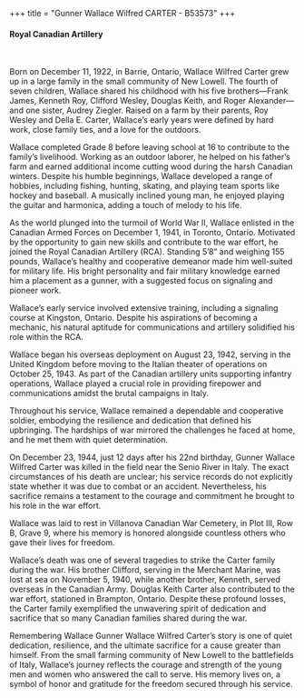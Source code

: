 +++
title = "Gunner Wallace Wilfred CARTER - B53573"
+++

#### Royal Canadian Artillery
<br>


Born on December 11, 1922, in Barrie, Ontario, Wallace Wilfred Carter grew up in a large family in the small community of New Lowell. 
The fourth of seven children, Wallace shared his childhood with his five brothers—Frank James, Kenneth Roy, Clifford Wesley, Douglas Keith, and Roger Alexander—and one sister, Audrey Ziegler. Raised on a farm by their parents, Roy Wesley and Della E. Carter, Wallace’s early years were defined by hard work, close family ties, and a love for the outdoors.

Wallace completed Grade 8 before leaving school at 16 to contribute to the family’s livelihood. Working as an outdoor laborer, he helped on his father’s farm and earned additional income cutting wood during the harsh Canadian winters. 
Despite his humble beginnings, Wallace developed a range of hobbies, including fishing, hunting, skating, and playing team sports like hockey and baseball. A musically inclined young man, he enjoyed playing the guitar and harmonica, adding a touch of melody to his life.

As the world plunged into the turmoil of World War II, Wallace enlisted in the Canadian Armed Forces on December 1, 1941, in Toronto, Ontario. 
Motivated by the opportunity to gain new skills and contribute to the war effort, he joined the Royal Canadian Artillery (RCA). 
Standing 5’8” and weighing 155 pounds, Wallace’s healthy and cooperative demeanor made him well-suited for military life. 
His bright personality and fair military knowledge earned him a placement as a gunner, with a suggested focus on signaling and pioneer work.

Wallace’s early service involved extensive training, including a signaling course at Kingston, Ontario. Despite his aspirations of becoming a mechanic, his natural aptitude for communications and artillery solidified his role within the RCA.

Wallace began his overseas deployment on August 23, 1942, serving in the United Kingdom before moving to the Italian theater of operations on October 25, 1943. As part of the Canadian artillery units supporting infantry operations, Wallace played a crucial role in providing firepower and communications amidst the brutal campaigns in Italy.

Throughout his service, Wallace remained a dependable and cooperative soldier, embodying the resilience and dedication that defined his upbringing. The hardships of war mirrored the challenges he faced at home, and he met them with quiet determination.

On December 23, 1944, just 12 days after his 22nd birthday, Gunner Wallace Wilfred Carter was killed in the field near the Senio River in Italy. 
The exact circumstances of his death are unclear; his service records do not explicitly state whether it was due to combat or an accident. Nevertheless, his sacrifice remains a testament to the courage and commitment he brought to his role in the war effort.

Wallace was laid to rest in Villanova Canadian War Cemetery, in Plot III, Row B, Grave 9, where his memory is honored alongside countless others who gave their lives for freedom.

Wallace’s death was one of several tragedies to strike the Carter family during the war. His brother Clifford, serving in the Merchant Marine, was lost at sea on November 5, 1940, while another brother, Kenneth, served overseas in the Canadian Army. Douglas Keith Carter also contributed to the war effort, stationed in Brampton, Ontario. 
Despite these profound losses, the Carter family exemplified the unwavering spirit of dedication and sacrifice that so many Canadian families shared during the war.

Remembering Wallace
Gunner Wallace Wilfred Carter’s story is one of quiet dedication, resilience, and the ultimate sacrifice for a cause greater than himself. From the small farming community of New Lowell to the battlefields of Italy, Wallace’s journey reflects the courage and strength of the young men and women who answered the call to serve. 
His memory lives on, a symbol of honor and gratitude for the freedom secured through his service.


